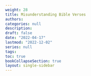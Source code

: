```yaml
---
weight: 28
title: Misunderstanding Bible Verses
authors:
categories: null
description: 
draft: false
date: "2022-04-17"
lastmod: "2022-12-02"
series: null
tags:
toc: true
bookCollapseSection: true
layout: single-sidebar
---
```






